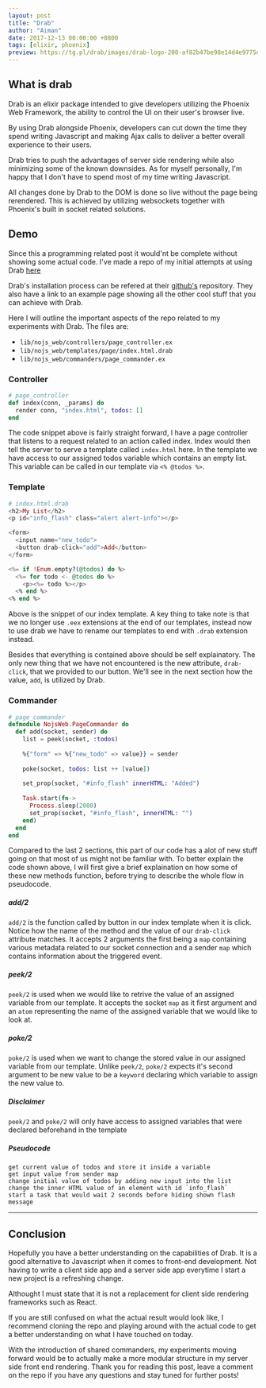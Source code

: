 ```yaml
---
layout: post
title: "Drab"
author: "Aiman"
date: 2017-12-13 00:00:00 +0800
tags: [elixir, phoenix]
preview: https://tg.pl/drab/images/drab-logo-200-af82b47be98e14d4e9775e55a28df211.png?vsn=d
---
```


## What is drab
Drab is an elixir package intended to give developers utilizing the Phoenix Web Framework, the ability to control the UI on their user's browser live.  
  
By using Drab alongside Phoenix, developers can cut down the time they spend writing Javascript and making Ajax calls to deliver a better overall experience to their users.  
  
Drab tries to push the advantages of server side rendering while also minimizing some of the known downsides. As for myself personally, I'm happy that I don't have to spend most of my time writing Javascript.  
  
All changes done by Drab to the DOM is done so live without the page being rerendered. This is achieved by utilizing websockets together with Phoenix's built in socket related solutions.
## Demo
Since this a programming related post it would'nt be complete without showing some actual code. I've made a repo of my initial attempts at using Drab [here](https://github.com/Hinsei/nojs)    
  
Drab's installation process can be refered at their [github's](https://github.com/grych/drab) repository. They also have a link to an example page showing all the other cool stuff that you can achieve with Drab.  
  
Here I will outline the important aspects of the repo related to my experiments with Drab. The files are:
+ `lib/nojs_web/controllers/page_controller.ex`
+ `lib/nojs_web/templates/page/index.html.drab`
+ `lib/nojs_web/commanders/page_commander.ex`
 
  
### Controller
```elixir
# page_controller
def index(conn, _params) do
  render conn, "index.html", todos: []
end
```
The code snippet above is fairly straight forward, I have a page controller that listens to a request related to an action called index. Index would then tell the server to serve a template called `index.html` here. In the template we have access to our assigned todos variable which contains an empty list. This variable can be called in our template via `<% @todos %>`.
  
### Template
```elixir
# index.html.drab
<h2>My List</h2>
<p id="info_flash" class="alert alert-info"></p>

<form>
  <input name="new_todo">
  <button drab-click="add">Add</button>
</form>

<%= if !Enum.empty?(@todos) do %>
  <%= for todo <- @todos do %>
    <p><%= todo %></p> 
  <% end %>
<% end %>
```
Above is the snippet of our index template. A key thing to take note is that we no longer use `.eex` extensions at the end of our templates, instead now to use drab we have to rename our templates to end with `.drab` extension instead.  
  
Besides that everything is contained above should be self explainatory. The only new thing that we have not encountered is the new attribute, `drab-click`, that we provided to our button. We'll see in the next section how the value, `add`, is utilized by Drab.  
  
### Commander
```elixir
# page_commander
defmodule NojsWeb.PageCommander do
  def add(socket, sender) do
    list = peek(socket, :todos) 
    
    %{"form" => %{"new_todo" => value}} = sender
    
    poke(socket, todos: list ++ [value])
    
    set_prop(socket, "#info_flash" innerHTML: "Added")
    
    Task.start(fn->
      Process.sleep(2000) 
      set_prop(socket, "#info_flash", innerHTML: "")
    end)
  end
end
```
Compared to the last 2 sections, this part of our code has a alot of new stuff going on that most of us might not be familiar with. To better explain the code shown above, I will first give a brief explaination on how some of these new methods function, before trying to describe the whole flow in pseudocode.  
  
##### add/2
  `add/2` is the function called by button in our index template when it is click. Notice how the name of the method and the value of our `drab-click` attribute matches.  It accepts 2 arguments the first being a `map` containing various metadata related to our socket connection and a sender `map` which contains information about the triggered event.
##### peek/2
  `peek/2` is used when we would like to retrive the value of an assigned variable from our template. It accepts the socket `map` as it first argument and an `atom` representing the name of the assigned variable that we would like to look at.
##### poke/2
  `poke/2` is used when we want to change the stored value in our assigned variable from our template. Unlike `peek/2`, `poke/2` expects it's second argument to be new value to be a `keyword` declaring which variable to assign the new value to.
##### Disclaimer
`peek/2` and `poke/2` will only have access to assigned variables that were declared beforehand in the template
##### Pseudocode
```
get current value of todos and store it inside a variable
get input value from sender map
change initial value of todos by adding new input into the list
change the inner HTML value of an element with id `info_flash`
start a task that would wait 2 seconds before hiding shown flash message
```
***
## Conclusion
Hopefully you have a better understanding on the capabilities of Drab. It is a good alternative to Javascript when it comes to front-end development. Not having to write a client side app and a server side app everytime I start a new project is a refreshing change.   
  
  Althought I must state that it is not a replacement for client side rendering frameworks such as React.  
  
If you are still confused on what the actual result would look like, I recommend cloning the repo and playing around with the actual code to get a better understanding on what I have touched on today.  
  
With the introduction of shared commanders, my experiments moving forward would be to actually make a more modular structure in my server side front end rendering. Thank you for reading this post, leave a comment on the repo if you have any questions and stay tuned for further posts!

